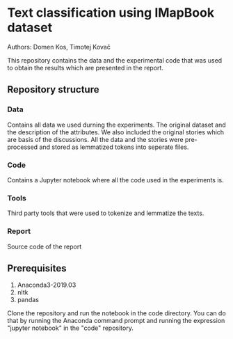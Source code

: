 
# Text classification using IMapBook dataset
Authors: Domen Kos, Timotej Kovač

This repository contains the data and the experimental code that was used to obtain the results which are presented in the report.

## Repository structure
### Data
Contains all data we used durning the experiments. The original dataset and the description of the attributes. We also included the original stories which are basis of the discussions. All the data and the stories were pre-processed and stored as lemmatized tokens into seperate files.

### Code
Contains a Jupyter notebook where all the code used in the experiments is.

### Tools
Third party tools that were used to tokenize and lemmatize the texts.

### Report
Source code of the report

## Prerequisites
1. Anaconda3-2019.03
2. nltk
3. pandas

Clone the repository and run the notebook in the code directory. 
You can do that by running the Anaconda command prompt and running the expression "jupyter notebook" in the "code" repository.
